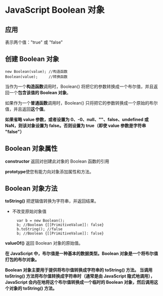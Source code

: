 # JavaScript Boolean 对象

## 应用
表示两个值："true" 或 "false"


## 创建 Boolean 对象
```
new Boolean(value);	//构造函数
Boolean(value);		//转换函数
```
当作为一个**构造函数**调用时，Boolean() 将把它的参数转换成一个布尔值，并且返回一个**包含该值的 Boolean 对象**。

如果作为一个**普通函数**调用时，Boolean() 只将把它的参数转换成一个原始的布尔值，并且返回**这个值**。

**如果省略 value 参数，或者设置为 0、-0、null、""、false、undefined 或 NaN，则该对象设置为 false。否则设置为 true（即使 value 参数是字符串 "false"）**


## Boolean 对象属性

**constructor** 返回对创建此对象的 Boolean 函数的引用

**prototype**使您有能力向对象添加属性和方法。

## Boolean 对象方法

**toString()** 把逻辑值转换为字符串，并返回结果。
* 不改变原始对象值
 
  ```
    var b = new Boolean();
    b; //Boolean {[[PrimitiveValue]]: false}
    b.toString(); //false
    b; //Boolean {[[PrimitiveValue]]: false}
  ```
  
**valueOf()**	返回 Boolean 对象的原始值。
    
    
**在 JavaScript 中，布尔值是一种基本的数据类型。Boolean 对象是一个将布尔值打包的布尔对象。**

**Boolean 对象主要用于提供将布尔值转换成字符串的 toString() 方法。
当调用 toString() 方法将布尔值转换成字符串时（通常是由 JavaScript 隐式地调用），JavaScript 会内在地将这个布尔值转换成一个临时的 Boolean 对象，然后调用这个对象的 toString() 方法。**
